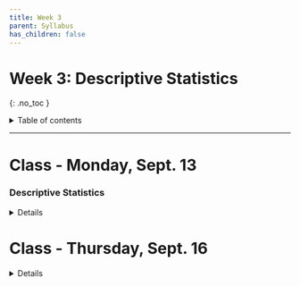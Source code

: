 ```yaml
---
title: Week 3
parent: Syllabus
has_children: false
---
```


# Week 3: Descriptive Statistics
{: .no_toc }

<details closed markdown="block">
  <summary>
    Table of contents
  </summary>
  {: .text-delta }
1. TOC
{:toc}
</details>

---

<!-- ########################################################################### -->

# Class - Monday, Sept. 13

### Descriptive Statistics

<details closed markdown="block">
  <summary>Details</summary>

+ [**Class notes**](Class_2021.09.13/W3.C1_Notes_SummaryStats.html){: target="blank"}

+ [**Class exercise and dataset**](Class_2021.09.13/W3.C1_Exercise_mouse_genes/mouse_genes.zip){: target="blank"}
  + **Exercise KEY** - [zipped RMD](Class_2021.09.13/W3.C1_Exercise_mouse_genes/mouse_genes_KEY.zip) - [HTML](Class_2021.09.13/W3.C1_Exercise_mouse_genes/mouse_genes_KEY.html)

</details>

<!-- ########################################################################### -->

# Class - Thursday, Sept. 16

<details closed markdown="block">
  <summary>Details</summary>

+ [**Lecture Notes**](http://shiny.bio.nyu.edu/bs167/W3C2/){: target="blank"}
+ **Class Exercise** - [zipped RMD](W3.C2_Exercise_trees_CLT/W3.C2_Exercise_trees_CLT.zip)

</details>

<!-- ########################################################################### -->

<!-- # Recitation - Friday, Sept. 17

<details closed markdown="block">
  <summary>Details</summary>

</details> -->

<!-- ########################################################################### -->
